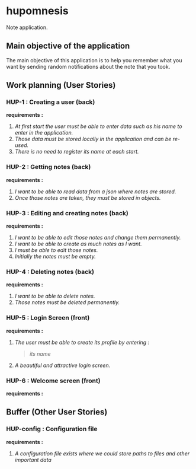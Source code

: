 # hupomnesis

Note application.

## Main objective of the application

The main objective of this application is to help you remember what you want by sending random notifications about the note that you took.

## Work planning (User Stories)
### HUP-1 : Creating a user (back)
__requirements :__ 
1. _At first start the user must be able to enter data such as his name to enter in the application._
2. _Those data must be stored locally in the application and can be re-used._
3. _There is no need to register its name at each start._

### HUP-2 : Getting notes (back)
__requirements :__ 
1. _I want to be able to read data from a json where notes are stored._
2. _Once those notes are taken, they must be stored in objects._

### HUP-3 : Editing and creating notes (back)
__requirements :__
1. _I want to be able to edit those notes and change them permanently._
2. _I want to be able to create as much notes as I want._
3. _I must be able to edit those notes._
4. _Initially the notes must be empty._

### HUP-4 : Deleting notes (back)
__requirements :__
1. _I want to be able to delete notes._
2. _Those notes must be deleted permanently._

### HUP-5 : Login Screen (front)
__requirements :__
1. _The user must be able to create its profile by entering :_
    > _its name_
2. _A beautiful and attractive login screen._

### HUP-6 : Welcome screen (front)
__requirements :__

## Buffer (Other User Stories)
### HUP-config : Configuration file
__requirements :__
1. _A configuration file exists where we could store paths to files and other important data_